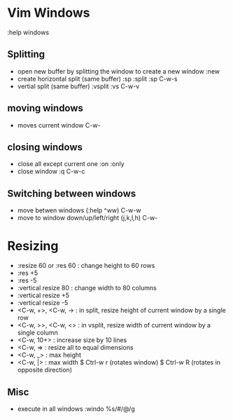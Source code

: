 # Vim Windows
:help windows

## Splitting
- open new buffer by splitting the window to create a new window
  :new
- create horizontal split (same buffer)
  :sp
  :split
  :sp <fileName>
  C-w-s
- vertial split (same buffer)
  :vsplit
  :vs
  C-w-v


## moving windows
- moves current window
  C-w-<capitalized-motion-key>

## closing windows
- close all except current one
  :on
  :only
- close window
  :q
  C-w-c


## Switching between windows
- move betwen windows (:help ^ww)
  C-w-w
- move to window down/up/left/right (j,k,l,h)
  C-w-<motion key>

# Resizing
* :resize 60 or :res 60 : change height to 60 rows
* :res +5
* :res -5
* :vertical resize 80 : change width to 80 columns
* :vertical resize +5
* :vertical resize -5
* <C-w, +>, <C-w, -> : in split, resize height of current window by a single row
* <C-w, >>, <C-w, <> : in vsplit, resize width of current window by a single column
* <C-w, 10+> : increase size by 10 lines
* <C-w, => : resize all to equal dimensions
* <C-w, _> : max height
* <C-w, |> : max width
$ Ctrl-w r (rotates window)
$ Ctrl-w R (rotates in opposite direction)

## Misc
- execute in all windows
  :windo %s/#/@/g
